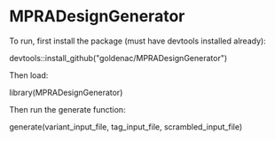 # MPRADesignGenerator

To run, first install the package (must have devtools installed already):

devtools::install_github("goldenac/MPRADesignGenerator")


Then load:

library(MPRADesignGenerator)


Then run the generate function:

generate(variant_input_file, tag_input_file, scrambled_input_file)
